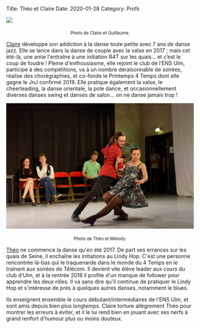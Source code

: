 Title: Théo et Claire 
Date: 2020-01-28
Category: Profs 

![](/images/claire_guillaume.jpg)
<center><small>Photo de Claire et Guillaume.</small></center>

[Claire](/claire.html) développe son addiction à la danse toute petite avec 7 ans de danse jazz. Elle se lance dans la danse de couple avec la valse en 2017 ; mais cet été-là, une amie l'entraîne à une initiation R4T sur les quais... et c’est le coup de foudre ! Pleine d'enthousiasme, elle rejoint le club de l’ENS Ulm, participe à des compétitions, va à un nombre déraisonnable de soirées, réalise des chorégraphies, et co-fonde le Printemps 4 Temps dont elle gagne le JnJ confirmé 2019. Elle pratique également la valse, le cheerleading, la danse orientale, la pole dance, et occasionnellement diverses danses swing et danses de salon… on ne danse jamais trop !

![](images/theo.jpg)
<center><small>Photo de Théo et Mélody.</small></center>

[Théo](/theo.html) ne commence la danse qu'en été 2017. De part ses errances sur les quais de Seine, il enchaîne les initiations au Lindy Hop. C'est une personne rencontrée là-bas qui le traquenarde dans le monde du 4 Temps en le traînant aux soirées de Télécom. Il devient vite élève leader aux cours du club d’Ulm, et à la rentrée 2018 il profite d'un manque de follower pour apprendre les deux rôles. Il va sans dire qu'il continue de pratiquer le Lindy Hop et s'intéresse de près à quelques autres danses, notamment le blues.

Ils enseignent ensemble le cours débutant/intermédiaires de l'ENS Ulm, et sont amis depuis bien plus longtemps. Claire torture allègrement Théo pour montrer les erreurs à éviter, et il le lui rend bien en jouant avec ses nerfs à grand renfort d'humour plus ou moins douteux.
